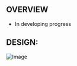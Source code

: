 ## OVERVIEW

- In developing progress

## DESIGN:

![Image](https://res.cloudinary.com/dzaamx0kb/image/upload/v1588948733/flashcard/Capture_khooi3.png)
